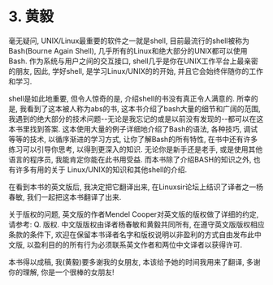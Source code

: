 # 3\. 黄毅

毫无疑问, UNIX/Linux最重要的软件之一就是shell, 目前最流行的shell被称为Bash(Bourne Again Shell), 几乎所有的Linux和绝大部分的UNIX都可以使用Bash. 作为系统与用户之间的交互接口, shell几乎是你在UNIX工作平台上最亲密的朋友, 因此, 学好shell, 是学习Linux/UNIX的的开始, 并且它会始终伴随你的工作和学习.

shell是如此地重要, 但令人惊奇的是, 介绍shell的书没有真正令人满意的. 所幸的是, 我看到了这本被人称为abs的书, 这本书介绍了bash大量的细节和广阔的范围, 我遇到的绝大部分的技术问题--无论是我忘记的或是以前没有发现的--都可以在这本书里找到答案. 这本使用大量的例子详细地介绍了Bash的语法, 各种技巧, 调试等等的技术, 以循序渐进的学习方式, 让你了解Bash的所有特性, 在书中还有许多练习可以引导你思考, 以得到更深入的知识. 无论你是新手还是老手, 或是使用其他语言的程序员, 我能肯定你能在此书用受益. 而本书除了介绍BASH的知识之外, 也有许多有用的关于 Linux/UNIX的知识和其他shell的介绍.

在看到本书的英文版后, 我决定把它翻译出来, 在Linuxsir论坛上结识了译者之一杨春敏, 我们一起把这本书翻译了出来.

关于版权的问题, 英文版的作者Mendel Cooper对英文版的版权做了详细的约定, 请参考: Q. 版权. 中文版版权由译者杨春敏和黄毅共同所有, 在遵守英文版版权相应条款的条件下, 欢迎在保留本书译者名字和版权说明以非盈利的方式自由发布此中文版, 以盈利目的的所有行为必须联系英文作者和两位中文译者以获得许可.

本书得以成稿, 我(黄毅)要多谢我的女朋友, 本该给予她的时间我用来了翻译, 多谢你的理解, 你是一个很棒的女朋友!